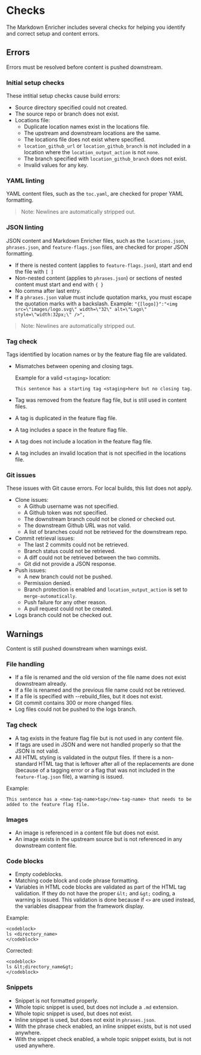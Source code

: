 <!--
# Copyright 2022, 2024 IBM Inc. All rights reserved
# SPDX-License-Identifier: Apache2.0
# Last updated: 2024-10-04
-->

# Checks

The Markdown Enricher includes several checks for helping you identify and correct setup and content errors.

## Errors

Errors must be resolved before content is pushed downstream.

### Initial setup checks

These intitial setup checks cause build errors:
- Source directory specified could not created.
- The source repo or branch does not exist.
- Locations file:
    - Duplicate location names exist in the locations file.
    - The upstream and downstream locations are the same.
    - The locations file does not exist where specified.
    - `location_github_url` or `location_github_branch` is not included in a location where the `location_output_action` is not `none`.
    - The branch specified with `location_github_branch` does not exist.
    - Invalid values for any key.

### YAML linting

YAML content files, such as the `toc.yaml`, are checked for proper YAML formatting.

> Note: Newlines are automatically stripped out.

### JSON linting

JSON content and Markdown Enricher files, such as the `locations.json`, `phrases.json`, and `feature-flags.json` files, are checked for proper JSON formatting. 

- If there is nested content (applies to `feature-flags.json`), start and end the file with `[ ]`
- Non-nested content (applies to `phrases.json`) or sections of nested content must start and end with `{ }`
- No comma after last entry.
- If a `phrases.json` value must include quotation marks, you must escape the quotation marks with a backslash. Example: `"{[logo]}":"<img src=\"images/logo.svg\" width=\"32\" alt=\"Logo\" style=\"width:32px;\" />",`

> Note: Newlines are automatically stripped out.


### Tag check

Tags identified by location names or by the feature flag file are validated. 

- Mismatches between opening and closing tags.

    Example for a valid `<staging>` location:
    ```
    This sentence has a starting tag <staging>here but no closing tag.
    ```

- Tag was removed from the feature flag file, but is still used in content files.
- A tag is duplicated in the feature flag file.
- A tag includes a space in the feature flag file.
- A tag does not include a location in the feature flag file.
- A tag includes an invalid location that is not specified in the locations file.


### Git issues

These issues with Git cause errors. For local builds, this list does not apply.
- Clone issues:
    - A Github username was not specified.
    - A Github token was not specified.
    - The downstream branch could not be cloned or checked out.
    - The downstream Github URL was not valid.
    - A list of branches could not be retrieved for the downstream repo.
- Commit retrieval issues:
    - The last 2 commits could not be retrieved.
    - Branch status could not be retrieved.
    - A diff could not be retrieved between the two commits.
    - Git did not provide a JSON response.
- Push issues:
    - A new branch could not be pushed.
    - Permission denied.
    - Branch protection is enabled and `location_output_action` is set to `merge-automatically`.
    - Push failure for any other reason.
    - A pull request could not be created.
- Logs branch could not be checked out.






## Warnings

Content is still pushed downstream when warnings exist.

### File handling

- If a file is renamed and the old version of the file name does not exist downstream already.
- If a file is renamed and the previous file name could not be retrieved.
- If a file is specified with --rebuild_files, but it does not exist.
- Git commit contains 300 or more changed files.
- Log files could not be pushed to the logs branch.


### Tag check

- A tag exists in the feature flag file but is not used in any content file.
- If tags are used in JSON and were not handled properly so that the JSON is not valid.
- All HTML styling is validated in the output files. If there is a non-standard HTML tag that is leftover after all of the replacements are done (because of a tagging error or a flag that was not included in the `feature-flag.json` file), a warning is issued.

Example:

```
This sentence has a <new-tag-name>tag</new-tag-name> that needs to be added to the feature flag file.
```



### Images

- An image is referenced in a content file but does not exist.
- An image exists in the upstream source but is not referenced in any downstream content file.



### Code blocks

- Empty codeblocks.
- Matching code block and code phrase formatting.
- Variables in HTML code blocks are validated as part of the HTML tag validation. If they do not have the proper `&lt;` and `&gt;` coding, a warning is issued. This validation is done because if `<>` are used instead, the variables disappear from the framework display.

Example:
```
<codeblock>
ls <directory_name>
</codeblock>
```

Corrected:
```
<codeblock>
ls &lt;directory_name&gt;
</codeblock>
```

### Snippets

- Snippet is not formatted properly.
- Whole topic snippet is used, but does not include a `.md` extension.
- Whole topic snippet is used, but does not exist.
- Inline snippet is used, but does not exist in `phrases.json`.
- With the phrase check enabled, an inline snippet exists, but is not used anywhere.
- With the snippet check enabled, a whole topic snippet exists, but is not used anywhere.
